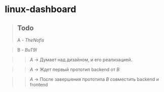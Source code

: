 # linux-dashboard

>## Todo
>A - _TheNofis_

>B - _BuT9l_

>>_A_ -> Думает над дизайном, и его реализацией.

>>_A_ -> Ждет первый прототип backend от _B_

>>_A_ -> После завершения прототипа _B_ совместить backend и frontend


